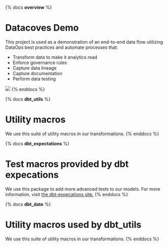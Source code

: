 {% docs __overview__ %}
# Datacoves Demo
This project is used as a demonstration of an end-to-end data flow utilizing DataOps best practices and automate processes that:
* Transform data to make it analytics read
* Enforce governance rules
* Capture data lineage
* Capture documentation
* Perform data testing

![](https://www.dataops.live/hubfs/DataOps-Infinty-Blue-1.png)
{% enddocs %}



{% docs __dbt_utils__ %}
# Utility macros
We use this suite of utility macros in our transformations.
{% enddocs %}

{% docs __dbt_expectations__ %}
# Test macros provided by dbt expecations
We use this package to add more advanced tests to our models.
For more information, visit 
<a href="https://github.com/calogica/dbt-expectations" target="_blank">the dbt-expecations site.</a>
{% enddocs %}

{% docs __dbt_date__ %}
# Utility macros used by dbt_utils
We use this suite of utility macros in our transformations.
{% enddocs %}